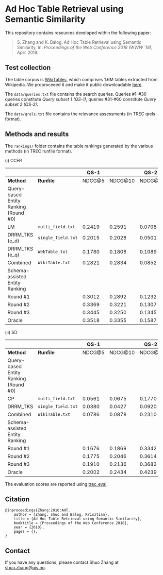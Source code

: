# Ad Hoc Table Retrieval using Semantic Similarity

This repository contains resources developed within the following paper:

> S. Zhang and K. Balog. Ad Hoc Table Retrieval using Semantic Similarity. In: *Proceedings of the Web Conference 2018 (WWW '18)*, April 2018.


## Test collection

The table corpus is [WikiTables](http://websail-fe.cs.northwestern.edu/TabEL/), which comprises 1.6M tables extracted from Wikipedia. We proproceeed it and make it public downloadable [here](http://iai.group/downloads/smart_table/WP_tables.zip).

The `data/queries.txt` file contains the search queries. Queries #1-#30 queries constitute *Query subset 1 (QS-1)*, queries #31-#60 constitute *Query subset 2 (QS-2)*.

The `data/qrels.txt` file contains the relevance assessments (in TREC qrels format).  


## Methods and results

The `rankings/` folder contains the table rankings generated by the various methods (in TREC runfile format).

(i) CCER

|  |  | QS-1 || QS-2||
| -- | -- | -- | -- | -- | -- |
| **Method** | **Runfile**  | NDCG@5 | NDCG@10 | NDCG@5 | NDCG@10|
| Query-based Entity Ranking (Round \#0)|
| LM | `multi_field.txt` | 0.2419 | 0.2591 | 0.0708 | 0.0823 |
| DRRM_TKS (e_d) | `single_field.txt` | 0.2015 | 0.2028 | 0.0501 | 0.0540 |
| DRRM_TKS (e_q) | `WebTable.txt` | 0.1780 | 0.1808 | 0.1089 | 0.1083 |
| Combined | `WikiTable.txt` | 0.2821 | 0.2834 | 0.0852 | 0.0920 |
|Schema-assisted Entity Ranking|
|Round \#1||0.3012 | 0.2892 | 0.1232 | 0.1201|
|Round \#2||0.3369| 0.3221 |0.1307 | 0.1264 |
|Round \#3||0.3445|0.3250|0.1345| 0.1270|
|Oracle ||0.3518|0.3355|0.1587|0.1555|

(ii) SD

|  |  | QS-1 || QS-2||
| -- | -- | -- | -- | -- | -- |
| **Method** | **Runfile**  | NDCG@5 | NDCG@10 | NDCG@5 | NDCG@10|
| Query-based Entity Ranking (Round \#0)|
| CP | `multi_field.txt` | 0.0561 | 0.0675 | 0.1770 | 0.2092|
| DRRM\_TKS | `single_field.txt` | 0.0380 | 0.0427 | 0.0920 | 0.1415 |
| Combined | `WikiTable.txt` | 0.0786 | 0.0878 | 0.2310 | 0.2695 |
|Schema-assisted Entity Ranking|
|Round \#1||0.1676 | 0.1869 | 0.3342 | 0.3845|
|Round \#2||0.1775 | 0.2046 |0.3614 | 0.4143 |
|Round \#3||0.1910|0.2136|0.3683| 0.4350|
|Oracle ||0.2002|0.2434|0.4239|0.4825|







The evaluation scores are reported using [trec_eval](https://github.com/usnistgov/trec_eval).


## Citation
```
@inproceedings{Zhang:2018:AHT,
    author = {Zhang, Shuo and Balog, Krisztian},
    title = {Ad Hoc Table Retrieval using Semantic Similarity},
    booktitle = {Proceedings of the Web Conference 2018},
    year = {2018},
    pages = {},
}
```

## Contact
If you have any questions, please contact Shuo Zhang at shuo.zhang@uis.no.
